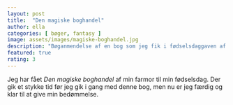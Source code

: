 ```yaml
---
layout: post
title:  "Den magiske boghandel"
author: ella
categories: [ bøger, fantasy ]
image: assets/images/magiske-boghandel.jpg
description: "Bøganmendelse af en bog som jeg fik i fødselsdaggaven af farmor."
featured: true
rating: 3
---
```


Jeg har fået *Den magiske boghandel* af min farmor til min fødselsdag. Der gik et stykke tid før jeg gik i gang med denne bog, men nu er jeg færdig og klar til at give min bedømmelse. 

